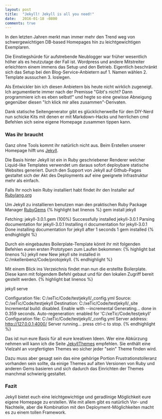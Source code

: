 ```yaml
---
layout: post
title:  "Jekyll! Jekyll is all you need!"
date:   2016-01-18 -0800
comments: true
---
```


In den letzten Jahren merkt man immer mehr den Trend weg von schwergewichtigen DB-based Homepages hin zu leichtgewichtigen Exemplaren.

Die Einstiegshürde für aufstrebende Neublogger war früher wesentlich höher als es heutzutage der Fall ist. Wordpress und andere Mitstreiter erleichtern einem immens das Setup und den Betrieb. Eigentlich beschränkt sich das Setup bei den Blog-Service-Anbietern auf 1. Namen wählen 2. Template aussuchen 3. loslegen.

Als Entwickler bin ich diesen Anbietern bis heute nicht wirklich zugeneigt. Ich argumentierte immer nach der Premisse "Gibt's nicht? Dann programmiere ich es eben selbst!" und hegte so eine gewisse Abneigung gegenüber diesen "Ich klick mir alles zusammen"-Derivaten.

Dank statische Seitengenerator gibt es glücklicherweiße für den DIY-Nerd nun schicke Kits mit denen er mit Markdown-Hacks und herrlichen cmd Befehlen sich seine eigene Homepage zusammen tippen kann.

### Was ihr braucht

Ganz ohne Tools kommt ihr natürlich nicht aus. Beim Erstellen unserer Homepage hilft uns [Jekyll].

Die Basis hinter Jekyll ist ein in Ruby geschriebener Renderer welcher Liquid-like Templates verwendet um daraus sofort deploybare statische Websites generiert. Durch den Support von Jekyll auf Github-Pages gestaltet sich der Akt des Deployments auf eine geeignete Infrastruktur mehr als einfach.

Falls Ihr noch kein Ruby installiert habt findet ihr den Installer auf [Rubylang.org][Ruby]

Um Jekyll zu installieren benutzen man den praktischen Ruby Package Manager [RubyGems]
{% highlight bat linenos %}
gem install jekyll

Fetching: jekyll-3.0.1.gem (100%)
Successfully installed jekyll-3.0.1
Parsing documentation for jekyll-3.0.1
Installing ri documentation for jekyll-3.0.1
Done installing documentation for jekyll after 1 seconds
1 gem installed
{% endhighlight %}

Durch ein eingebautes Boilerplate-Template könnt ihr mit folgenden Befehlen euren ersten Prototypen zum Laufen bekommen:
{% highlight bat linenos %}
jekyll new
New jekyll site installed in C:/mkellenbenz/Code/protojekyll.
{% endhighlight %}

Mit einem Blick ins Verzeichnis findet man nun die erstellte Boilerplate. Diese kann mit folgendem Befehl gebaut und für den lokalen Zugriff bereit gestellt werden.
{% highlight bat linenos %}

jekyll serve

Configuration file: C:/xeTic/Code/testjekyll/_config.yml
       Source: C:/xeTic/Code/testjekyll
       Destination: C:/xeTic/Code/testjekyll/_site
 Incremental build: disabled. Enable with --incremental
      Generating...
                    done in 0.359 seconds.
 Auto-regeneration: enabled for 'C:/xeTic/Code/testjekyll'
Configuration file: C:/xeTic/Code/testjekyll/_config.yml
    Server address: http://127.0.0.1:4000/
  Server running... press ctrl-c to stop.
{% endhighlight %}

Das ist nun eure Basis für all eure kreativen Ideen. Wer eine Abkürzung nehmen will kann ich die Seite [JekyllThemes] empfehlen. Sie enthält eine Vielzahl an vorgfertigten Themes wo sicher jeder "sein" Theme finden wird.

Dazu muss aber gesagt sein das eine gehörige Portion Frustrationstolleranz vorhanden sein sollte, da einige Themes auf alten Versionen von Ruby und anderen Gems basieren und sich dadurch das Einrichten der Themes manchmal schwierig gestaltet.

### Fazit

Jekyll bietet euch eine leichtgewichtige und geradlinige Möglichkeit eure eigene Homepage zu erstellen. Wie mit allem gibt es natürlich Vor- und Nachteile, aber die Kombination mit den Deployment-Möglichkeiten macht es zu einem tollen Framework.


[Jekyll]:             https://jekyllrb.com/
[RubyGems]:           https://rubygems.org/pages/download
[Liquid]:             https://github.com/Shopify/liquid/wiki
[Ruby]:               https://rubylang.org
[JekyllThemes]:        http://jekyllthemes.org
